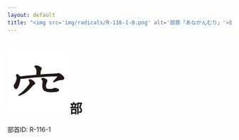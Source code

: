 ```yaml
---
layout: default
title: "<img src='img/radicals/R-116-1-0.png' alt='部首「あなかんむり」'>部"  # glyphをタイトルに使用
---
```


# <img src='img/radicals/R-116-1-0.png' alt='部首「あなかんむり」'>部
部首ID: R-116-1
